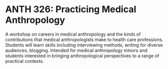# ANTH 326: Practicing Medical Anthropology

A workshop on careers in medical anthropology and the kinds of contributions that medical anthropologists make to health care professions. Students will learn skills including interviewing methods, writing for diverse audiences, blogging. Intended for medical anthropology minors and students interested in bringing anthropological perspectives to a range of practical contexts.